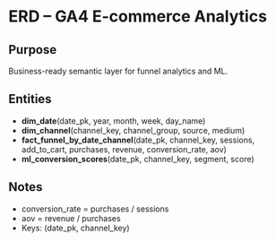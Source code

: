# ERD – GA4 E-commerce Analytics

## Purpose
Business-ready semantic layer for funnel analytics and ML.

## Entities
- **dim_date**(date_pk, year, month, week, day_name)
- **dim_channel**(channel_key, channel_group, source, medium)
- **fact_funnel_by_date_channel**(date_pk, channel_key, sessions, add_to_cart, purchases, revenue, conversion_rate, aov)
- **ml_conversion_scores**(date_pk, channel_key, segment, score)

## Notes
- conversion_rate = purchases / sessions
- aov = revenue / purchases
- Keys: (date_pk, channel_key)
